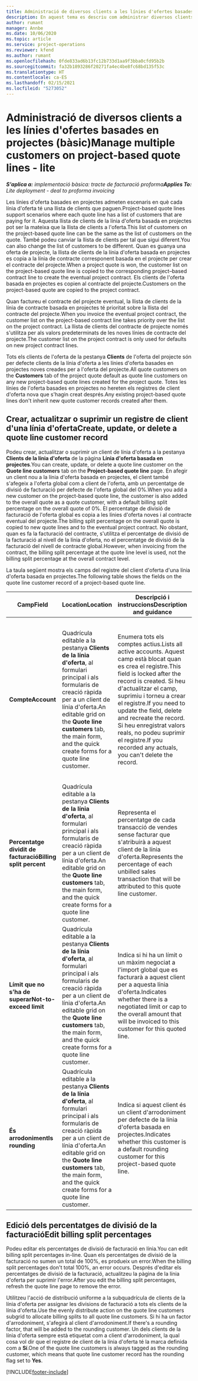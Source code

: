 ```yaml
---
title: Administració de diversos clients a les línies d'ofertes basades en projectes (bàsic)
description: En aquest tema es descriu com administrar diversos clients a les línies d'oferta basades en projectes.
author: rumant
manager: Annbe
ms.date: 10/06/2020
ms.topic: article
ms.service: project-operations
ms.reviewer: kfend
ms.author: rumant
ms.openlocfilehash: 0fde833ad6b13fc12b733d1aa9f3bba0cfd95b2b
ms.sourcegitcommit: fa32b1893286f20271fa4ec4be8fc68bd135f53c
ms.translationtype: HT
ms.contentlocale: ca-ES
ms.lasthandoff: 02/15/2021
ms.locfileid: "5273052"
---
```

# <a name="manage-multiple-customers-on-project-based-quote-lines---lite"></a><span data-ttu-id="c67f1-103">Administració de diversos clients a les línies d'ofertes basades en projectes (bàsic)</span><span class="sxs-lookup"><span data-stu-id="c67f1-103">Manage multiple customers on project-based quote lines - lite</span></span>

<span data-ttu-id="c67f1-104">_**S'aplica a:** implementació bàsica: tracte de facturació proforma_</span><span class="sxs-lookup"><span data-stu-id="c67f1-104">_**Applies To:** Lite deployment - deal to proforma invoicing_</span></span>

<span data-ttu-id="c67f1-105">Les línies d'oferta basades en projectes admeten escenaris en què cada línia d'oferta té una llista de clients que paguen.</span><span class="sxs-lookup"><span data-stu-id="c67f1-105">Project-based quote lines support scenarios where each quote line has a list of customers that are paying for it.</span></span> <span data-ttu-id="c67f1-106">Aquesta llista de clients de la línia d'oferta basada en projectes pot ser la mateixa que la llista de clients a l'oferta.</span><span class="sxs-lookup"><span data-stu-id="c67f1-106">This list of customers on the project-based quote line can be the same as the list of customers on the quote.</span></span> <span data-ttu-id="c67f1-107">També podeu canviar la llista de clients per tal que sigui diferent.</span><span class="sxs-lookup"><span data-stu-id="c67f1-107">You can also change the list of customers to be different.</span></span> <span data-ttu-id="c67f1-108">Quan es guanya una oferta de projecte, la llista de clients de la línia d'oferta basada en projectes es copia a la línia de contracte corresponent basada en el projecte per crear el contracte del projecte.</span><span class="sxs-lookup"><span data-stu-id="c67f1-108">When a project quote is won, the customer list on the project-based quote line is copied to the corresponding project–based contract line to create the eventual project contract.</span></span> <span data-ttu-id="c67f1-109">Els clients de l'oferta basada en projectes es copien al contracte del projecte.</span><span class="sxs-lookup"><span data-stu-id="c67f1-109">Customers on the project-based quote are copied to the project contract.</span></span>

<span data-ttu-id="c67f1-110">Quan factureu el contracte del projecte eventual, la llista de clients de la línia de contracte basada en projectes té prioritat sobre la llista del contracte del projecte.</span><span class="sxs-lookup"><span data-stu-id="c67f1-110">When you invoice the eventual project contract, the customer list on the project-based contract line takes priority over the list on the project contract.</span></span> <span data-ttu-id="c67f1-111">La llista de clients del contracte de projecte només s'utilitza per als valors predeterminats de les noves línies de contracte del projecte.</span><span class="sxs-lookup"><span data-stu-id="c67f1-111">The customer list on the project contract is only used for defaults on new project contract lines.</span></span>

<span data-ttu-id="c67f1-112">Tots els clients de l'oferta de la pestanya **Clients** de l'oferta del projecte són per defecte clients de la línia d'oferta a les línies d'oferta basades en projectes noves creades per a l'oferta del projecte.</span><span class="sxs-lookup"><span data-stu-id="c67f1-112">All quote customers on the **Customers** tab of the project quote default as quote line customers on any new project-based quote lines created for the project quote.</span></span> <span data-ttu-id="c67f1-113">Totes les línies de l'oferta basades en projectes no hereten els registres de client d'oferta nova que s'hagin creat després.</span><span class="sxs-lookup"><span data-stu-id="c67f1-113">Any existing project-based quote lines don't inherit new quote customer records created after them.</span></span>

## <a name="create-update-or-delete-a-quote-line-customer-record"></a><span data-ttu-id="c67f1-114">Crear, actualitzar o suprimir un registre de client d'una línia d'oferta</span><span class="sxs-lookup"><span data-stu-id="c67f1-114">Create, update, or delete a quote line customer record</span></span>

<span data-ttu-id="c67f1-115">Podeu crear, actualitzar o suprimir un client de línia d'oferta a la pestanya **Clients de la línia d'oferta** de la pàgina **Línia d'oferta basada en projectes**.</span><span class="sxs-lookup"><span data-stu-id="c67f1-115">You can create, update, or delete a quote line customer on the **Quote line customers** tab on the **Project-based quote line** page.</span></span> <span data-ttu-id="c67f1-116">En afegir un client nou a la línia d'oferta basada en projectes, el client també s'afegeix a l'oferta global com a client de l'oferta, amb un percentatge de divisió de facturació per defecte de l'oferta global del 0%.</span><span class="sxs-lookup"><span data-stu-id="c67f1-116">When you add a new customer on the project-based quote line, the customer is also added to the overall quote as a quote customer, with a default billing split percentage on the overall quote of 0%.</span></span> <span data-ttu-id="c67f1-117">El percentatge de divisió de facturació de l'oferta global es copia a les línies d'oferta noves i al contracte eventual del projecte.</span><span class="sxs-lookup"><span data-stu-id="c67f1-117">The billing split percentage on the overall quote is copied to new quote lines and to the eventual project contract.</span></span> <span data-ttu-id="c67f1-118">No obstant, quan es fa la facturació del contracte, s'utilitza el percentatge de divisió de la facturació al nivell de la línia d'oferta, no el percentatge de divisió de la facturació del nivell de contracte global.</span><span class="sxs-lookup"><span data-stu-id="c67f1-118">However, when invoicing from the contract, the billing split percentage at the quote line level is used, not the billing split percentage at the overall contract level.</span></span> 

<span data-ttu-id="c67f1-119">La taula següent mostra els camps del registre del client d'oferta d'una línia d'oferta basada en projectes.</span><span class="sxs-lookup"><span data-stu-id="c67f1-119">The following table shows the fields on the quote line customer record of a project-based quote line.</span></span>

| <span data-ttu-id="c67f1-120">Camp</span><span class="sxs-lookup"><span data-stu-id="c67f1-120">Field</span></span> | <span data-ttu-id="c67f1-121">Location</span><span class="sxs-lookup"><span data-stu-id="c67f1-121">Location</span></span> | <span data-ttu-id="c67f1-122">Descripció i instruccions</span><span class="sxs-lookup"><span data-stu-id="c67f1-122">Description and guidance</span></span> | <span data-ttu-id="c67f1-123">Impacte descendent</span><span class="sxs-lookup"><span data-stu-id="c67f1-123">Downstream impact</span></span> |
| --- | --- | --- | --- |
| <span data-ttu-id="c67f1-124">**Compte**</span><span class="sxs-lookup"><span data-stu-id="c67f1-124">**Account**</span></span> | <span data-ttu-id="c67f1-125">Quadrícula editable a la pestanya **Clients de la línia d'oferta**, al formulari principal i als formularis de creació ràpida per a un client de línia d'oferta.</span><span class="sxs-lookup"><span data-stu-id="c67f1-125">An editable grid on the **Quote line customers** tab, the main form, and the quick create forms for a quote line customer.</span></span> | <span data-ttu-id="c67f1-126">Enumera tots els comptes actius.</span><span class="sxs-lookup"><span data-stu-id="c67f1-126">Lists all active accounts.</span></span> <span data-ttu-id="c67f1-127">Aquest camp està blocat quan es crea el registre.</span><span class="sxs-lookup"><span data-stu-id="c67f1-127">This field is locked after the record is created.</span></span> <span data-ttu-id="c67f1-128">Si heu d'actualitzar el camp, suprimiu i torneu a crear el registre.</span><span class="sxs-lookup"><span data-stu-id="c67f1-128">If you need to update the field, delete and recreate the record.</span></span> <span data-ttu-id="c67f1-129">Si heu enregistrat valors reals, no podeu suprimir el registre.</span><span class="sxs-lookup"><span data-stu-id="c67f1-129">If you recorded any actuals, you can't delete the record.</span></span> | <span data-ttu-id="c67f1-130">En triar un compte de la llista mestra de comptes per afegir, el client de la línia d'oferta també s'afegeix com a client d'oferta en desar-lo.</span><span class="sxs-lookup"><span data-stu-id="c67f1-130">When you pick an account from the master list of accounts to add, the quote line customer is also added as a quote customer when you save it.</span></span> <span data-ttu-id="c67f1-131">En guanyar una oferta, els clients de la línia d'oferta també es copiaran al clients de la línia de contracte del projecte.</span><span class="sxs-lookup"><span data-stu-id="c67f1-131">When a quote is won, quote line customers are copied to the project contract line customers.</span></span> |
| <span data-ttu-id="c67f1-132">**Percentatge dividit de facturació**</span><span class="sxs-lookup"><span data-stu-id="c67f1-132">**Billing split percent**</span></span> | <span data-ttu-id="c67f1-133">Quadrícula editable a la pestanya **Clients de la línia d'oferta**, al formulari principal i als formularis de creació ràpida per a un client de línia d'oferta.</span><span class="sxs-lookup"><span data-stu-id="c67f1-133">An editable grid on the **Quote line customers** tab, the main form, and the quick create forms for a quote line customer.</span></span> | <span data-ttu-id="c67f1-134">Representa el percentatge de cada transacció de vendes sense facturar que s'atribuirà a aquest client de la línia d'oferta.</span><span class="sxs-lookup"><span data-stu-id="c67f1-134">Represents the percentage of each unbilled sales transaction that will be attributed to this quote line customer.</span></span> | <span data-ttu-id="c67f1-135">Es copia als clients de la línia de contracte del projecte.</span><span class="sxs-lookup"><span data-stu-id="c67f1-135">Copied over to project contract line customers.</span></span> |
| <span data-ttu-id="c67f1-136">**Límit que no s’ha de superar**</span><span class="sxs-lookup"><span data-stu-id="c67f1-136">**Not-to-exceed limit**</span></span> | <span data-ttu-id="c67f1-137">Quadrícula editable a la pestanya **Clients de la línia d'oferta**, al formulari principal i als formularis de creació ràpida per a un client de línia d'oferta.</span><span class="sxs-lookup"><span data-stu-id="c67f1-137">An editable grid on the **Quote line customers** tab, the main form, and the quick create forms for a quote line customer.</span></span> | <span data-ttu-id="c67f1-138">Indica si hi ha un límit o un màxim negociat a l'import global que es facturarà a aquest client per a aquesta línia d'oferta.</span><span class="sxs-lookup"><span data-stu-id="c67f1-138">Indicates whether there is a negotiated limit or cap to the overall amount that will be invoiced to this customer for this quoted line.</span></span> | <span data-ttu-id="c67f1-139">Es copia als clients de la línia de contracte del projecte quan es guanya una oferta.</span><span class="sxs-lookup"><span data-stu-id="c67f1-139">Copied over to project contract line customers when a quote is won.</span></span> |
| <span data-ttu-id="c67f1-140">**És arrodoniment**</span><span class="sxs-lookup"><span data-stu-id="c67f1-140">**Is rounding**</span></span> | <span data-ttu-id="c67f1-141">Quadrícula editable a la pestanya **Clients de la línia d'oferta**, al formulari principal i als formularis de creació ràpida per a un client de línia d'oferta.</span><span class="sxs-lookup"><span data-stu-id="c67f1-141">An editable grid on the **Quote line customers** tab, the main form, and the quick create forms for a quote line customer.</span></span> | <span data-ttu-id="c67f1-142">Indica si aquest client és un client d'arrodoniment per defecte de la línia d'oferta basada en projectes.</span><span class="sxs-lookup"><span data-stu-id="c67f1-142">Indicates whether this customer is a default rounding customer for this project-based quote line.</span></span> | <span data-ttu-id="c67f1-143">Es copia als clients del contracte del projecte quan es guanya una oferta.</span><span class="sxs-lookup"><span data-stu-id="c67f1-143">Copied over to project contract customers when a quote is won.</span></span> |

## <a name="edit-billing-split-percentages"></a><span data-ttu-id="c67f1-144">Edició dels percentatges de divisió de la facturació</span><span class="sxs-lookup"><span data-stu-id="c67f1-144">Edit billing split percentages</span></span>

<span data-ttu-id="c67f1-145">Podeu editar els percentatges de divisió de facturació en línia.</span><span class="sxs-lookup"><span data-stu-id="c67f1-145">You can edit billing split percentages in-line.</span></span> <span data-ttu-id="c67f1-146">Quan els percentatges de divisió de la facturació no sumen un total de 100%, es produeix un error.</span><span class="sxs-lookup"><span data-stu-id="c67f1-146">When the billing split percentages don't total 100%, an error occurs.</span></span> <span data-ttu-id="c67f1-147">Després d'editar els percentatges de divisió de la facturació, actualitzeu la pàgina de la línia d'oferta per suprimir l'error.</span><span class="sxs-lookup"><span data-stu-id="c67f1-147">After you edit the billing split percentages, refresh the quote line page to remove the error.</span></span>

<span data-ttu-id="c67f1-148">Utilitzeu l'acció de distribució uniforme a la subquadrícula de clients de la línia d'oferta per assignar les divisions de facturació a tots els clients de la línia d'oferta.</span><span class="sxs-lookup"><span data-stu-id="c67f1-148">Use the evenly distribute action on the quote line customers subgrid to allocate billing splits to all quote line customers.</span></span> <span data-ttu-id="c67f1-149">Si hi ha un factor d'arrodoniment, s'afegirà al client d'arrodoniment.</span><span class="sxs-lookup"><span data-stu-id="c67f1-149">If there's a rounding factor, that will be added to the rounding customer.</span></span> <span data-ttu-id="c67f1-150">Un dels clients de la línia d'oferta sempre està etiquetat com a client d'arrodoniment, la qual cosa vol dir que el registre de client de la línia d'oferta té la marca definida com a **Sí**.</span><span class="sxs-lookup"><span data-stu-id="c67f1-150">One of the quote line customers is always tagged as the rounding customer, which means that quote line customer record has the rounding flag set to **Yes**.</span></span> 


[!INCLUDE[footer-include](../../includes/footer-banner.md)]
